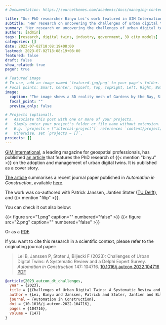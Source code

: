 ```yaml
---
# Documentation: https://sourcethemes.com/academic/docs/managing-content/

title: "Our PhD researcher Binyu Lei's work featured in GIM International as a cover story"
subtitle: "Her research on uncovering the challenges of urban digital twins is gaining traction in industry & government."
summary: "Her research on uncovering the challenges of urban digital twins is gaining traction in industry & government."
authors: [admin]
tags: [research, digital twins, industry, government, 3D city models]
categories: []
date: 2023-07-02T18:08:19+08:00
lastmod: 2023-07-02T18:08:19+08:00
featured: false
draft: false
show_related: true
pager: true

# Featured image
# To use, add an image named `featured.jpg/png` to your page's folder.
# Focal points: Smart, Center, TopLeft, Top, TopRight, Left, Right, BottomLeft, Bottom, BottomRight.
image:
  caption: "The image shows a 3D reality mesh of Gardens by the Bay, Singapore. Courtesy of SLA."
  focal_point: ""
  preview_only: false

# Projects (optional).
#   Associate this post with one or more of your projects.
#   Simply enter your project's folder or file name without extension.
#   E.g. `projects = ["internal-project"]` references `content/project/deep-learning/index.md`.
#   Otherwise, set `projects = []`.
projects: []
---
```


[GIM International](https://www.gim-international.com/), a leading magazine for geospatial professionals, has published [an article](https://www.gim-international.com/content/article/uncovering-the-challenges-of-urban-digital-twins) that features the PhD research of {{< mention "binyu" >}} on the adoption and management of urban digital twins.
It is published as a cover story.

[The article](https://www.gim-international.com/content/article/uncovering-the-challenges-of-urban-digital-twins) summarises a recent journal paper published in _Automation in Construction_, available [here](/publication/2023-autcon-dt-challenges/). 

The work was co-authored with Patrick Janssen, Jantien Stoter ([TU Delft](https://3d.bk.tudelft.nl/)), and {{< mention "filip" >}}.

You can check it out also below:

{{< figure src="1.png" caption="" numbered="false" >}}
{{< figure src="2.png" caption="" numbered="false" >}}

Or as a [<i class="far fa-file-pdf"></i> PDF](/publication/2023-gim-dt-challenges/2023-gim-dt-challenges.pdf)</i>.

If you want to cite this research in a scientific context, please refer to the originating journal paper:

> Lei B, Janssen P, Stoter J, Biljecki F (2023): Challenges of Urban Digital Twins: A Systematic Review and a Delphi Expert Survey. _Automation in Construction_ 147: 104716. [<i class="ai ai-doi-square ai"></i> 10.1016/j.autcon.2022.104716](https://doi.org/10.1016/j.autcon.2022.104716) [<i class="far fa-file-pdf"></i> PDF](/publication/2023-autcon-dt-challenges/2023-autcon-dt-challenges.pdf)</i> <i class="ai ai-open-access-square ai"></i>

```bibtex
@article{2023_autcon_dt_challenges, 
  year = {2023}, 
  title = {{Challenges of Urban Digital Twins: A Systematic Review and a Delphi Expert Survey}}, 
  author = {Lei, Binyu and Janssen, Patrick and Stoter, Jantien and Biljecki, Filip}, 
  journal = {Automation in Construction}, 
  doi = {10.1016/j.autcon.2022.104716}, 
  pages = {104716}, 
  volume = {147}
}
```
